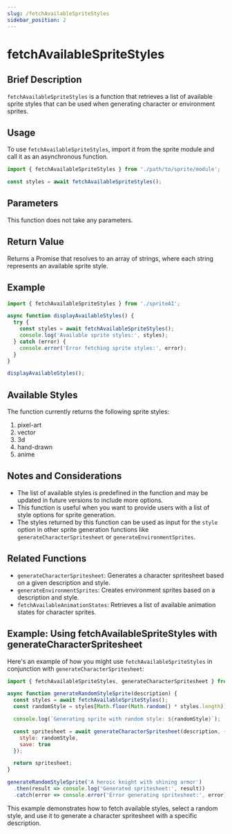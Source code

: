 ```yaml
---
slug: /fetchAvailableSpriteStyles
sidebar_position: 2
---
```


# fetchAvailableSpriteStyles

## Brief Description

`fetchAvailableSpriteStyles` is a function that retrieves a list of available sprite styles that can be used when generating character or environment sprites.

## Usage

To use `fetchAvailableSpriteStyles`, import it from the sprite module and call it as an asynchronous function.

```javascript
import { fetchAvailableSpriteStyles } from './path/to/sprite/module';

const styles = await fetchAvailableSpriteStyles();
```

## Parameters

This function does not take any parameters.

## Return Value

Returns a Promise that resolves to an array of strings, where each string represents an available sprite style.

## Example

```javascript
import { fetchAvailableSpriteStyles } from './spriteAI';

async function displayAvailableStyles() {
  try {
    const styles = await fetchAvailableSpriteStyles();
    console.log('Available sprite styles:', styles);
  } catch (error) {
    console.error('Error fetching sprite styles:', error);
  }
}

displayAvailableStyles();
```

## Available Styles

The function currently returns the following sprite styles:

1. pixel-art
2. vector
3. 3d
4. hand-drawn
5. anime

## Notes and Considerations

- The list of available styles is predefined in the function and may be updated in future versions to include more options.
- This function is useful when you want to provide users with a list of style options for sprite generation.
- The styles returned by this function can be used as input for the `style` option in other sprite generation functions like `generateCharacterSpritesheet` or `generateEnvironmentSprites`.

## Related Functions

- `generateCharacterSpritesheet`: Generates a character spritesheet based on a given description and style.
- `generateEnvironmentSprites`: Creates environment sprites based on a description and style.
- `fetchAvailableAnimationStates`: Retrieves a list of available animation states for character sprites.

## Example: Using fetchAvailableSpriteStyles with generateCharacterSpritesheet

Here's an example of how you might use `fetchAvailableSpriteStyles` in conjunction with `generateCharacterSpritesheet`:

```javascript
import { fetchAvailableSpriteStyles, generateCharacterSpritesheet } from './spriteAI';

async function generateRandomStyleSprite(description) {
  const styles = await fetchAvailableSpriteStyles();
  const randomStyle = styles[Math.floor(Math.random() * styles.length)];

  console.log(`Generating sprite with random style: ${randomStyle}`);

  const spritesheet = await generateCharacterSpritesheet(description, {
    style: randomStyle,
    save: true
  });

  return spritesheet;
}

generateRandomStyleSprite('A heroic knight with shining armor')
  .then(result => console.log('Generated spritesheet:', result))
  .catch(error => console.error('Error generating spritesheet:', error));
```

This example demonstrates how to fetch available styles, select a random style, and use it to generate a character spritesheet with a specific description.